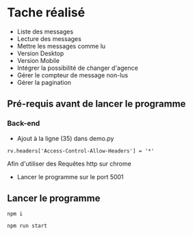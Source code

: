 # Tache réalisé
* Liste des messages
* Lecture des messages
* Mettre les messages comme lu
* Version Desktop
* Version Mobile
* Intégrer la possibilité de changer d'agence 
* Gérer le compteur de message non-lus
* Gérer la pagination
## Pré-requis avant de lancer le programme
### Back-end
* Ajout à la ligne (35) dans demo.py
```
rv.headers['Access-Control-Allow-Headers'] = '*'
```
Afin d'utiliser des Requêtes http sur chrome
* Lancer le programme sur le port 5001
## Lancer le programme
```
npm i
```
```
npm run start
```
